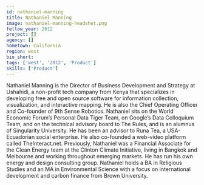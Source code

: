 ```yaml
---
id: nathaniel-manning
title: Nathaniel Manning
image: nathaniel-manning-headshot.png
fellow_year: 2012
project: []
agency: []
hometown: California
region: west
bio_short: 
tags: ['west', '2012', 'Product']
skills: ['Product']
---
```


Nathaniel Manning is the Director of Business Development and Strategy at Ushahidi, a non-profit tech company from Kenya that specializes in developing free and open source software for information collection, visualization, and interactive mapping. He is also the Chief Operating Officer and Co-founder of 9th Sense Robotics. Nathaniel sits on the World Economic Forum’s Personal Data Tiger Team, on Google’s Data Colloquium Team, and on the technical advisory board to The Rules, and is an alumnus of Singularity University. He has been an advisor to Runa Tea, a USA-Ecuadorian social enterprise. He also co-founded a web-video platform called TheInteract.net. Previously, Nathaniel was a Financial Associate for the Clean Energy team at the Clinton Climate Initiative, living in Bangkok and Melbourne and working throughout emerging markets. He has run his own energy and design consulting group.  Nathaniel holds a BA in Religious Studies and an MA in Environmental Science with a focus on international development and carbon finance from Brown University.
